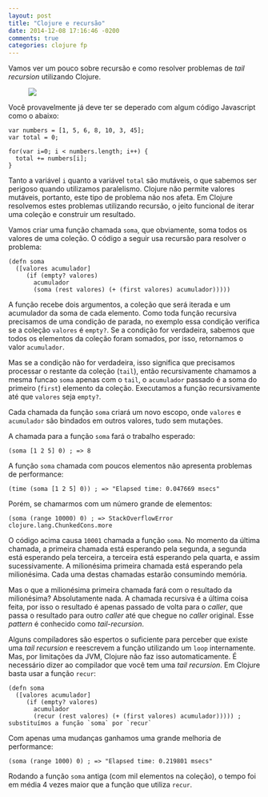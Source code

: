 ```yaml
---
layout: post
title: "Clojure e recursão"
date: 2014-12-08 17:16:46 -0200
comments: true
categories: clojure fp
---
```


Vamos ver um pouco sobre recursão e como resolver problemas de *tail recursion* utilizando Clojure. <!--more-->

<figure>
  <img src="{{ root_url }}/images/posts/recursion.jpg"/>
</figure>

Você provavelmente já deve ter se deperado com algum código Javascript como o abaixo:

```
var numbers = [1, 5, 6, 8, 10, 3, 45];
var total = 0;

for(var i=0; i < numbers.length; i++) {
  total += numbers[i];
}
```

Tanto a variável `i` quanto a variável `total` são mutáveis, o que sabemos ser perigoso quando utilizamos paralelismo. Clojure não permite valores mutáveis, portanto, este tipo de problema não nos afeta. Em Clojure resolvemos estes problemas utilizando recursão, o jeito funcional de iterar uma coleção e construir um resultado.

Vamos criar uma função chamada `soma`, que obviamente, soma todos os valores de uma coleção. O código a seguir usa recursão para resolver o problema:

```
(defn soma
  ([valores acumulador]
     (if (empty? valores)
       acumulador
       (soma (rest valores) (+ (first valores) acumulador)))))
```

A função recebe dois argumentos, a coleção que será iterada e um acumulador da soma de cada elemento. Como toda função recursiva precisamos de uma condição de parada, no exemplo essa condição verifica se a coleção `valores` é `empty?`. Se a condição for verdadeira, sabemos que todos os elementos da coleção foram somados, por isso, retornamos o valor `acumulador`.

Mas se a condição não for verdadeira, isso significa que precisamos processar o restante da coleção (`tail`), então recursivamente chamamos a mesma funcao `soma` apenas com o `tail`, o `acumulador` passado é a soma do primeiro (`first`) elemento da coleção. Executamos a função recursivamente até que `valores` seja `empty?`.

Cada chamada da função `soma` criará um novo escopo, onde `valores` e `acumulador` são bindados em outros valores, tudo sem mutações.

A chamada para a função `soma` fará o trabalho esperado:

```
(soma [1 2 5] 0) ; => 8
```

A função `soma` chamada com poucos elementos não apresenta problemas de performance:

```
(time (soma [1 2 5] 0)) ; => "Elapsed time: 0.047669 msecs"
```

Porém, se chamarmos com um número grande de elementos:

```
(soma (range 10000) 0) ; => StackOverflowError   clojure.lang.ChunkedCons.more
```

O código acima causa `10001` chamada a função `soma`. No momento da última chamada, a primeira chamada está esperando pela segunda, a segunda está esperando pela terceira, a terceira está esperando pela quarta, e assim sucessivamente. A milionésima primeira chamada está esperando pela milionésima. Cada uma destas chamadas estarão consumindo memória. 

Mas o que a milionésima primeira chamada fará com o resultado da milionésima? Absolutamente nada. A chamada recursiva é a última coisa feita, por isso o resultado é apenas passado de volta para o *caller*, que passa o resultado para outro *caller* até que chegue no *caller* original. Esse *pattern* é conhecido como *tail-recursion*.


Alguns compiladores são espertos o suficiente para perceber que existe uma *tail recursion* e reescrevem a função utilizando um `loop` internamente. Mas, por limitações da JVM, Clojure não faz isso automaticamente. É necessário dizer ao compilador que você tem uma *tail recursion*. Em Clojure basta usar a função `recur`:

```
(defn soma
  ([valores acumulador]
     (if (empty? valores)
       acumulador
       (recur (rest valores) (+ (first valores) acumulador))))) ; substituímos a função `soma` por `recur`
```

Com apenas uma mudanças ganhamos uma grande melhoria de performance:

```
(soma (range 1000) 0) ; => "Elapsed time: 0.219801 msecs"
```

Rodando a função `soma` antiga (com mil elementos na coleção), o tempo foi em média 4 vezes maior que a função que utiliza `recur`.
